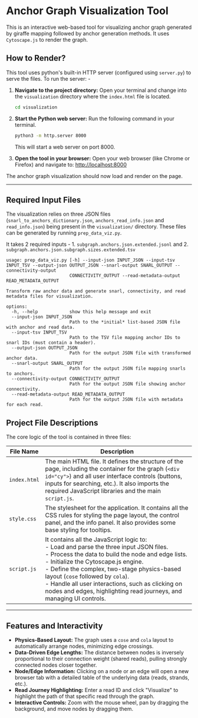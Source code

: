 # Anchor Graph Visualization Tool

This is an interactive web-based tool for visualizing anchor graph generated by giraffe mapping followed by anchor generation methods. It uses `Cytoscape.js` to render the graph.

## How to Render?
This tool uses python's built-in HTTP server (configured using `server.py`) to serve the files. To run the server: -

1.  **Navigate to the project directory:**
    Open your terminal and change into the `visualization` directory where the `index.html` file is located.
    ```sh
    cd visualization
    ```

2.  **Start the Python web server:**
    Run the following command in your terminal.
    ```sh
    python3 -m http.server 8000
    ```
    This will start a web server on port 8000.

3.  **Open the tool in your browser:**
    Open your web browser (like Chrome or Firefox) and navigate to:
    [http://localhost:8000](http://localhost:8000)

The anchor graph visualization should now load and render on the page.

---

## Required Input Files

The visualization relies on three JSON files (`snarl_to_anchors_dictionary.json`, `anchors_read_info.json` and `read_info.json`) being present in the `visualization/` directory. These files can be generated by running `prep_data_viz.py`. 

It takes 2 required inputs - 1. `subgraph.anchors.json.extended.jsonl` and 2. `subgraph.anchors.json.subgraph.sizes.extended.tsv`

```
usage: prep_data_viz.py [-h] --input-json INPUT_JSON --input-tsv INPUT_TSV --output-json OUTPUT_JSON --snarl-output SNARL_OUTPUT --connectivity-output
                        CONNECTIVITY_OUTPUT --read-metadata-output READ_METADATA_OUTPUT

Transform raw anchor data and generate snarl, connectivity, and read metadata files for visualization.

options:
  -h, --help            show this help message and exit
  --input-json INPUT_JSON
                        Path to the *initial* list-based JSON file with anchor and read data.
  --input-tsv INPUT_TSV
                        Path to the TSV file mapping anchor IDs to snarl IDs (must contain a header).
  --output-json OUTPUT_JSON
                        Path for the output JSON file with transformed anchor data.
  --snarl-output SNARL_OUTPUT
                        Path for the output JSON file mapping snarls to anchors.
  --connectivity-output CONNECTIVITY_OUTPUT
                        Path for the output JSON file showing anchor connectivity.
  --read-metadata-output READ_METADATA_OUTPUT
                        Path for the output JSON file with metadata for each read.
```

## Project File Descriptions

The core logic of the tool is contained in three files:

| File Name     | Description                                                                                                                                                                                                                                                        |
| ------------- | ------------------------------------------------------------------------------------------------------------------------------------------------------------------------------------------------------------------------------------------------------------------ |
| `index.html`  | The main HTML file. It defines the structure of the page, including the container for the graph (`<div id="cy">`) and all user interface controls (buttons, inputs for searching, etc.). It also imports the required JavaScript libraries and the main `script.js`. |
| `style.css`   | The stylesheet for the application. It contains all the CSS rules for styling the page layout, the control panel, and the info panel. It also provides some base styling for tooltips.                                                                                   |
| `script.js`   | It contains all the JavaScript logic to: <br> - Load and parse the three input JSON files. <br> - Process the data to build the node and edge lists. <br> - Initialize the Cytoscape.js engine. <br> - Define the complex, two-stage physics-based layout (`cose` followed by `cola`). <br> - Handle all user interactions, such as clicking on nodes and edges, highlighting read journeys, and managing UI controls. |

---

## Features and Interactivity

-   **Physics-Based Layout:** The graph uses a `cose` and `cola` layout to automatically arrange nodes, minimizing edge crossings.
-   **Data-Driven Edge Lengths:** The distance between nodes is inversely proportional to their connection weight (shared reads), pulling strongly connected nodes closer together.
-   **Node/Edge Information:** Clicking on a node or an edge will open a new browser tab with a detailed table of the underlying data (reads, strands, etc.).
-   **Read Journey Highlighting:** Enter a read ID and click "Visualize" to highlight the path of that specific read through the graph.
-   **Interactive Controls:** Zoom with the mouse wheel, pan by dragging the background, and move nodes by dragging them.

